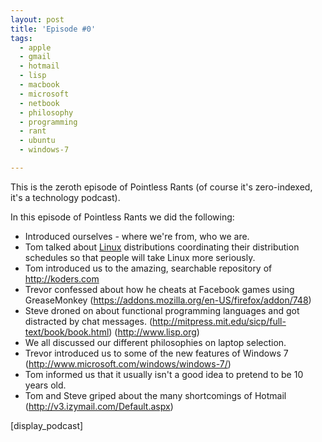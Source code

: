 ```yaml
---
layout: post
title: 'Episode #0'
tags:
  - apple
  - gmail
  - hotmail
  - lisp
  - macbook
  - microsoft
  - netbook
  - philosophy
  - programming
  - rant
  - ubuntu
  - windows-7

---
```


This is the zeroth episode of Pointless Rants (of course it's zero-indexed, it's a technology podcast).

In this episode of Pointless Rants we did the following:
<ul>
	<li>Introduced ourselves - where we're from, who we are.</li>
	<li>Tom talked about <a class="wikinvest-suggestion-link" href="http://www.wikinvest.com/concept/Open_Source" target="_blank">Linux</a> distributions coordinating their distribution schedules so that people will take Linux more seriously.</li>
	<li>Tom introduced us to the amazing, searchable repository of <a title="Koders.com" href="http://koders.com">http://koders.com</a></li>
	<li>Trevor confessed about how he cheats at Facebook games using GreaseMonkey (<a title="Geasmonkey Plugin" href="https://addons.mozilla.org/en-US/firefox/addon/748">https://addons.mozilla.org/en-US/firefox/addon/748</a>)</li>
	<li>Steve droned on about functional programming languages and got distracted by chat messages. (<span><a href="http://mitpress.mit.edu/sicp/full-text/book/book.html">http://mitpress.mit.edu/sicp/full-text/book/book.html</a>) (<a title="LISP Organization" href="http://www.lisp.org">http://www.lisp.org</a>)
</span></li>
	<li>We all discussed our different philosophies on laptop selection.</li>
	<li>Trevor introduced us to some of the new features of Windows 7 (<a title="Windows 7 Home" href="http://www.microsoft.com/windows/windows-7/">http://www.microsoft.com/windows/windows-7/</a>)</li>
	<li>Tom informed us that it usually isn't a good idea to pretend to be 10 years old.</li>
	<li>Tom and Steve griped about the many shortcomings of Hotmail (<span><a title="POP3 service" href="http://v3.izymail.com/Default.aspx">http://v3.izymail.com/Default.aspx</a>)</span></li>
</ul>
[display_podcast]
